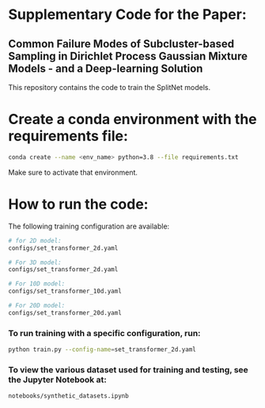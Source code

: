 # Supplementary Code for the Paper: 
## Common Failure Modes of Subcluster-based Sampling in Dirichlet Process Gaussian Mixture Models - and a Deep-learning Solution

This repository contains the code to train the SplitNet models.


# Create a conda environment with the requirements file:

```Bash
conda create --name <env_name> python=3.8 --file requirements.txt
```

Make sure to activate that environment.

# How to run the code:


The following training configuration are available:

```Bash
# for 2D model:
configs/set_transformer_2d.yaml

# For 3D model:
configs/set_transformer_2d.yaml

# For 10D model:
configs/set_transformer_10d.yaml

# For 20D model:
configs/set_transformer_20d.yaml


```


### To run training with a specific configuration, run:


```Bash
python train.py --config-name=set_transformer_2d.yaml
```

### To view the various dataset used for training and testing, see the Jupyter Notebook at:


```Bash
notebooks/synthetic_datasets.ipynb
```
